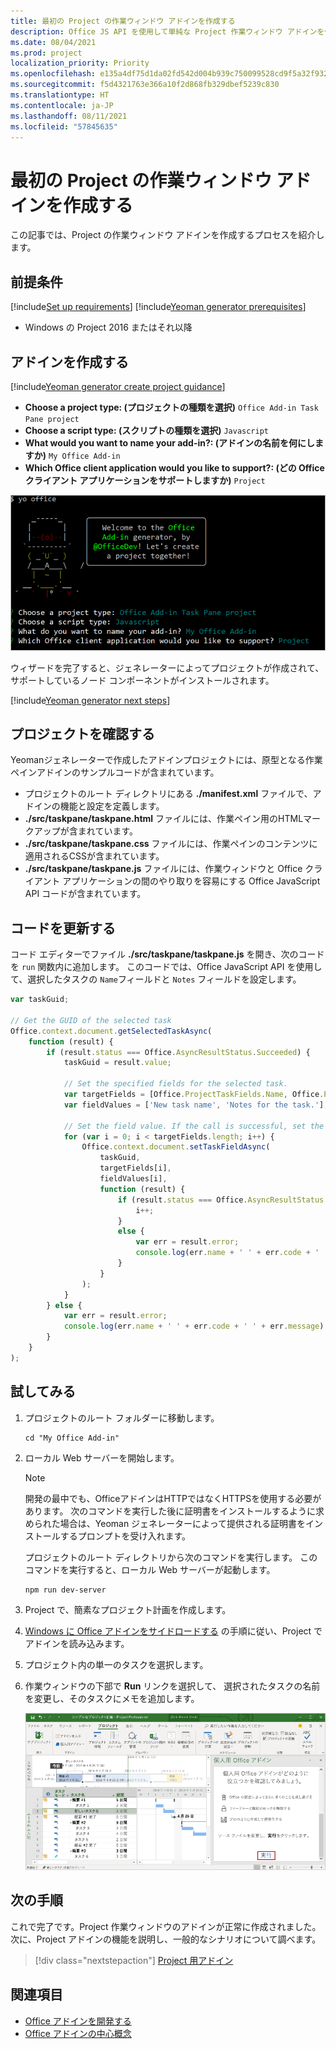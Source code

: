 ```yaml
---
title: 最初の Project の作業ウィンドウ アドインを作成する
description: Office JS API を使用して単純な Project 作業ウィンドウ アドインを作成する方法について説明します。
ms.date: 08/04/2021
ms.prod: project
localization_priority: Priority
ms.openlocfilehash: e135a4df75d1da02fd542d004b939c750099528cd9f5a32f932f1295958cc8f0
ms.sourcegitcommit: f5d4321763e366a10f2d868fb329dbef5239c830
ms.translationtype: HT
ms.contentlocale: ja-JP
ms.lasthandoff: 08/11/2021
ms.locfileid: "57845635"
---
```

# <a name="build-your-first-project-task-pane-add-in"></a>最初の Project の作業ウィンドウ アドインを作成する

この記事では、Project の作業ウィンドウ アドインを作成するプロセスを紹介します。

## <a name="prerequisites"></a>前提条件

[!include[Set up requirements](../includes/set-up-dev-environment-beforehand.md)]
[!include[Yeoman generator prerequisites](../includes/quickstart-yo-prerequisites.md)]

- Windows の Project 2016 またはそれ以降

## <a name="create-the-add-in"></a>アドインを作成する

[!include[Yeoman generator create project guidance](../includes/yo-office-command-guidance.md)]

- **Choose a project type: (プロジェクトの種類を選択)** `Office Add-in Task Pane project`
- **Choose a script type: (スクリプトの種類を選択)** `Javascript`
- **What would you want to name your add-in?: (アドインの名前を何にしますか)** `My Office Add-in`
- **Which Office client application would you like to support?: (どの Office クライアント アプリケーションをサポートしますか)** `Project`

![コマンド ライン インターフェイスでの Yeoman ジェネレーターのプロンプトと回答を示すスクリーンショット。](../images/yo-office-project.png)

ウィザードを完了すると、ジェネレーターによってプロジェクトが作成されて、サポートしているノード コンポーネントがインストールされます。

[!include[Yeoman generator next steps](../includes/yo-office-next-steps.md)]

## <a name="explore-the-project"></a>プロジェクトを確認する

Yeomanジェネレーターで作成したアドインプロジェクトには、原型となる作業ペインアドインのサンプルコードが含まれています。

- プロジェクトのルート ディレクトリにある **./manifest.xml** ファイルで、アドインの機能と設定を定義します。
- **./src/taskpane/taskpane.html** ファイルには、作業ペイン用のHTMLマークアップが含まれています。
- **./src/taskpane/taskpane.css** ファイルには、作業ペインのコンテンツに適用されるCSSが含まれています。
- **./src/taskpane/taskpane.js** ファイルには、作業ウィンドウと Office クライアント アプリケーションの間のやり取りを容易にする Office JavaScript API コードが含まれています。

## <a name="update-the-code"></a>コードを更新する

コード エディターでファイル **./src/taskpane/taskpane.js** を開き、次のコードを `run` 関数内に追加します。 このコードでは、Office JavaScript API を使用して、選択したタスクの `Name`フィールドと `Notes` フィールドを設定します。

```js
var taskGuid;

// Get the GUID of the selected task
Office.context.document.getSelectedTaskAsync(
    function (result) {
        if (result.status === Office.AsyncResultStatus.Succeeded) {
            taskGuid = result.value;

            // Set the specified fields for the selected task.
            var targetFields = [Office.ProjectTaskFields.Name, Office.ProjectTaskFields.Notes];
            var fieldValues = ['New task name', 'Notes for the task.'];

            // Set the field value. If the call is successful, set the next field.
            for (var i = 0; i < targetFields.length; i++) {
                Office.context.document.setTaskFieldAsync(
                    taskGuid,
                    targetFields[i],
                    fieldValues[i],
                    function (result) {
                        if (result.status === Office.AsyncResultStatus.Succeeded) {
                            i++;
                        }
                        else {
                            var err = result.error;
                            console.log(err.name + ' ' + err.code + ' ' + err.message);
                        }
                    }
                );
            }
        } else {
            var err = result.error;
            console.log(err.name + ' ' + err.code + ' ' + err.message);
        }
    }
);
```

## <a name="try-it-out"></a>試してみる

1. プロジェクトのルート フォルダーに移動します。

    ```command&nbsp;line
    cd "My Office Add-in"
    ```

1. ローカル Web サーバーを開始します。

    > [!NOTE]
    > 開発の最中でも、OfficeアドインはHTTPではなくHTTPSを使用する必要があります。 次のコマンドを実行した後に証明書をインストールするように求められた場合は、Yeoman ジェネレーターによって提供される証明書をインストールするプロンプトを受け入れます。

    プロジェクトのルート ディレクトリから次のコマンドを実行します。 このコマンドを実行すると、ローカル Web サーバーが起動します。

    ```command&nbsp;line
    npm run dev-server
    ```

1. Project で、簡素なプロジェクト計画を作成します。

1. [Windows に Office アドインをサイドロードする](../testing/create-a-network-shared-folder-catalog-for-task-pane-and-content-add-ins.md) の手順に従い、Project でアドインを読み込みます。

1. プロジェクト内の単一のタスクを選択します。

1. 作業ウィンドウの下部で **Run** リンクを選択して、 選択されたタスクの名前を変更し、そのタスクにメモを追加します。

    ![読み込まれた作業ウィンドウ アドインを用いた Project アプリケーションのスクリーンショット。](../images/project-quickstart-addin-1.png)

## <a name="next-steps"></a>次の手順

これで完了です。Project 作業ウィンドウのアドインが正常に作成されました。次に、Project アドインの機能を説明し、一般的なシナリオについて調べます。

> [!div class="nextstepaction"]
> [Project 用アドイン](../project/project-add-ins.md)

## <a name="see-also"></a>関連項目

- [Office アドインを開発する](../develop/develop-overview.md)
- [Office アドインの中心概念](../overview/core-concepts-office-add-ins.md)
